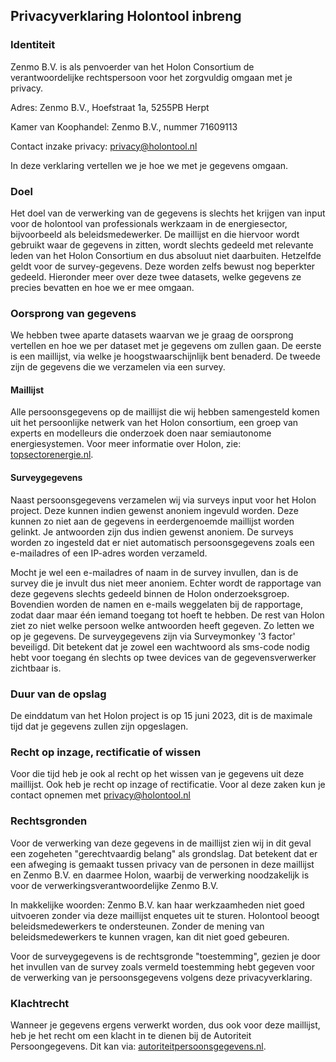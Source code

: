 ## Privacyverklaring Holontool inbreng

### Identiteit

Zenmo B.V. is als penvoerder van het Holon Consortium de verantwoordelijke rechtspersoon voor het zorgvuldig omgaan met je privacy.

Adres:
Zenmo B.V.,
Hoefstraat 1a,
5255PB Herpt

Kamer van Koophandel:
Zenmo B.V.,
nummer 71609113

Contact inzake privacy: [privacy@holontool.nl](mailto:privacy@holontool.nl)

In deze verklaring vertellen we je hoe we met je gegevens omgaan.

### Doel

Het doel van de verwerking van de gegevens is slechts het krijgen van input voor de holontool van professionals werkzaam in de energiesector, bijvoorbeeld als beleidsmedewerker. De maillijst en die hiervoor wordt gebruikt waar de gegevens in zitten, wordt slechts gedeeld met relevante leden van het Holon Consortium en dus absoluut niet daarbuiten. Hetzelfde geldt voor de survey-gegevens. Deze worden zelfs bewust nog beperkter gedeeld. Hieronder meer over deze twee datasets, welke gegevens ze precies bevatten en hoe we er mee omgaan.

### Oorsprong van gegevens

We hebben twee aparte datasets waarvan we je graag de oorsprong vertellen en hoe we per dataset met je gegevens om zullen gaan. De eerste is een maillijst, via welke je hoogstwaarschijnlijk bent benaderd. De tweede zijn de gegevens die we verzamelen via een survey.

#### Maillijst

Alle persoonsgegevens op de maillijst die wij hebben samengesteld komen uit het persoonlijke netwerk van het Holon consortium, een groep van experts en modelleurs die onderzoek doen naar semiautonome energiesystemen. Voor meer informatie over Holon, zie: [topsectorenergie.nl](https://www.topsectorenergie.nl/nieuws/groot-onderzoekstraject-holon-van-start).

#### Surveygegevens

Naast persoonsgegevens verzamelen wij via surveys input voor het Holon project. Deze kunnen indien gewenst anoniem ingevuld worden. Deze kunnen zo niet aan de gegevens in eerdergenoemde maillijst worden gelinkt. Je antwoorden zijn dus indien gewenst anoniem. De surveys worden zo ingesteld dat er niet automatisch persoonsgegevens zoals een e-mailadres of een IP-adres worden verzameld.

Mocht je wel een e-mailadres of naam in de survey invullen, dan is de survey die je invult dus niet meer anoniem. Echter wordt de rapportage van deze gegevens slechts gedeeld binnen de Holon onderzoeksgroep. Bovendien worden de namen en e-mails weggelaten bij de rapportage, zodat daar maar één iemand toegang tot hoeft te hebben. De rest van Holon ziet zo niet welke persoon welke antwoorden heeft gegeven. Zo letten we op je gegevens.
De surveygegevens zijn via Surveymonkey &#39;3 factor&#39; beveiligd. Dit betekent dat je zowel een wachtwoord als sms-code nodig hebt voor toegang én slechts op twee devices van de gegevensverwerker zichtbaar is.

### Duur van de opslag

De einddatum van het Holon project is op 15 juni 2023, dit is de maximale tijd dat je gegevens zullen zijn opgeslagen.

### Recht op inzage, rectificatie of wissen

Voor die tijd heb je ook al recht op het wissen van je gegevens uit deze maillijst. Ook heb je recht op inzage of rectificatie. Voor al deze zaken kun je contact opnemen met [privacy@holontool.nl](mailto:privacy@holontool.nl)

### Rechtsgronden

Voor de verwerking van deze gegevens in de maillijst zien wij in dit geval een zogeheten &quot;gerechtvaardig belang&quot; als grondslag. Dat betekent dat er een afweging is gemaakt tussen privacy van de personen in deze maillijst en Zenmo B.V. en daarmee Holon, waarbij de verwerking noodzakelijk is voor de verwerkingsverantwoordelijke Zenmo B.V.

In makkelijke woorden: Zenmo B.V. kan haar werkzaamheden niet goed uitvoeren zonder via deze maillijst enquetes uit te sturen. Holontool beoogt beleidsmedewerkers te ondersteunen. Zonder de mening van beleidsmedewerkers te kunnen vragen, kan dit niet goed gebeuren.

Voor de surveygegevens is de rechtsgronde &quot;toestemming&quot;, gezien je door het invullen van de survey zoals vermeld toestemming hebt gegeven voor de verwerking van je persoonsgegevens volgens deze privacyverklaring.

### Klachtrecht

Wanneer je gegevens ergens verwerkt worden, dus ook voor deze maillijst, heb je het recht om een klacht in te dienen bij de Autoriteit Persoongegevens. Dit kan via: [autoriteitpersoonsgegevens.nl](https://www.autoriteitpersoonsgegevens.nl/nl/zelf-doen/gebruik-uw-privacyrechten/klacht-melden-bij-de-ap).
